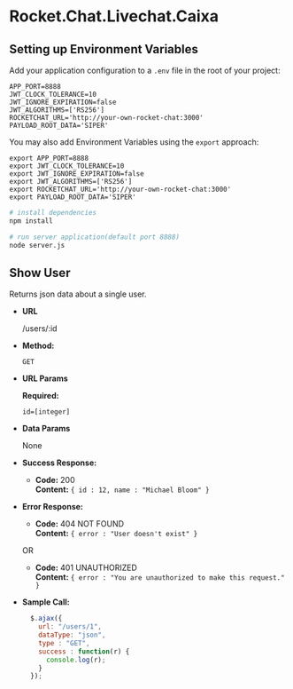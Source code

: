 # Rocket.Chat.Livechat.Caixa

## Setting up Environment Variables

Add your application configuration to a `.env` file in the root of your project:

```shell
APP_PORT=8888
JWT_CLOCK_TOLERANCE=10
JWT_IGNORE_EXPIRATION=false
JWT_ALGORITHMS=['RS256']
ROCKETCHAT_URL='http://your-own-rocket-chat:3000'
PAYLOAD_ROOT_DATA='SIPER'
```

You may also add Environment Variables using the `export` approach:

```shell
export APP_PORT=8888
export JWT_CLOCK_TOLERANCE=10
export JWT_IGNORE_EXPIRATION=false
export JWT_ALGORITHMS=['RS256']
export ROCKETCHAT_URL='http://your-own-rocket-chat:3000'
export PAYLOAD_ROOT_DATA='SIPER'
```

``` bash
# install dependencies
npm install

# run server application(default port 8888)
node server.js
```

**Show User**
----
  Returns json data about a single user.

* **URL**

  /users/:id

* **Method:**

  `GET`
  
*  **URL Params**

   **Required:**
 
   `id=[integer]`

* **Data Params**

  None

* **Success Response:**

  * **Code:** 200 <br />
    **Content:** `{ id : 12, name : "Michael Bloom" }`
 
* **Error Response:**

  * **Code:** 404 NOT FOUND <br />
    **Content:** `{ error : "User doesn't exist" }`

  OR

  * **Code:** 401 UNAUTHORIZED <br />
    **Content:** `{ error : "You are unauthorized to make this request." }`

* **Sample Call:**

  ```javascript
    $.ajax({
      url: "/users/1",
      dataType: "json",
      type : "GET",
      success : function(r) {
        console.log(r);
      }
    });
  ```

